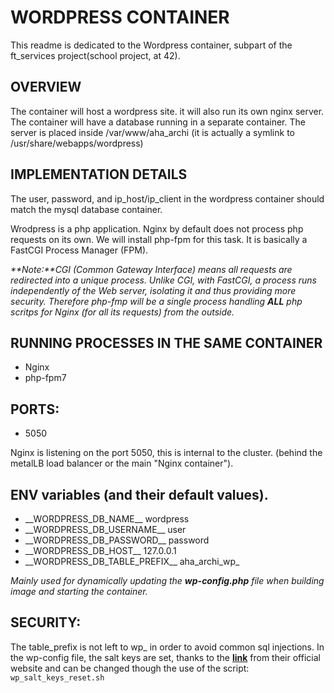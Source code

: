 # WORDPRESS CONTAINER

This readme is dedicated to the Wordpress container, subpart of the ft_services
project(school project, at 42).

## OVERVIEW

The container will host a wordpress site. it will also run its own nginx
server.
The container will have a database running in a separate container.
The server is placed inside /var/www/aha_archi (it is actually a symlink to
/usr/share/webapps/wordpress)

## IMPLEMENTATION DETAILS

The user, password, and ip_host/ip_client in the wordpress container should
match the mysql database container.

Wrodpress is a php application.
Nginx by default does not process php requests on its own.
We will install php-fpm for this task. It is basically a FastCGI Process
Manager (FPM).

_**Note:**CGI (Common Gateway Interface) means all requests are redirected into
a unique process. Unlike CGI, with FastCGI, a process runs independently of
the Web server, isolating it and thus providing more security. Therefore
php-fmp will be a single process handling **ALL** php scritps for Nginx (for
all its requests) from the outside._

## RUNNING PROCESSES IN THE SAME CONTAINER

- Nginx
- php-fpm7

## PORTS:

- 5050

Nginx is listening on the port 5050, this is internal to the cluster. (behind
the metalLB load balancer or the main "Nginx container").

## ENV variables (and their default values).

- \_\_WORDPRESS_DB_NAME\_\_ wordpress
- \_\_WORDPRESS_DB_USERNAME\_\_ user
- \_\_WORDPRESS_DB_PASSWORD\_\_ password
- \_\_WORDPRESS_DB_HOST\_\_ 127.0.0.1
- \_\_WORDPRESS_DB_TABLE_PREFIX\_\_ aha_archi_wp_

_Mainly used for dynamically updating the **wp-config.php** file when building image
and starting the container._

## SECURITY:

The table_prefix is not left to wp_ in order to avoid common sql injections.
In the wp-config file, the salt keys are set, thanks to the **[link](https://api.wordpress.org/secret-key/1.1/salt/)**
from their official website and can be changed though the use of the script:
`wp_salt_keys_reset.sh`
